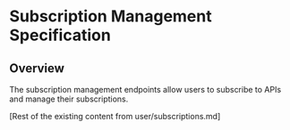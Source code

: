 # Subscription Management Specification

## Overview

The subscription management endpoints allow users to subscribe to APIs and manage their subscriptions.

[Rest of the existing content from user/subscriptions.md]
